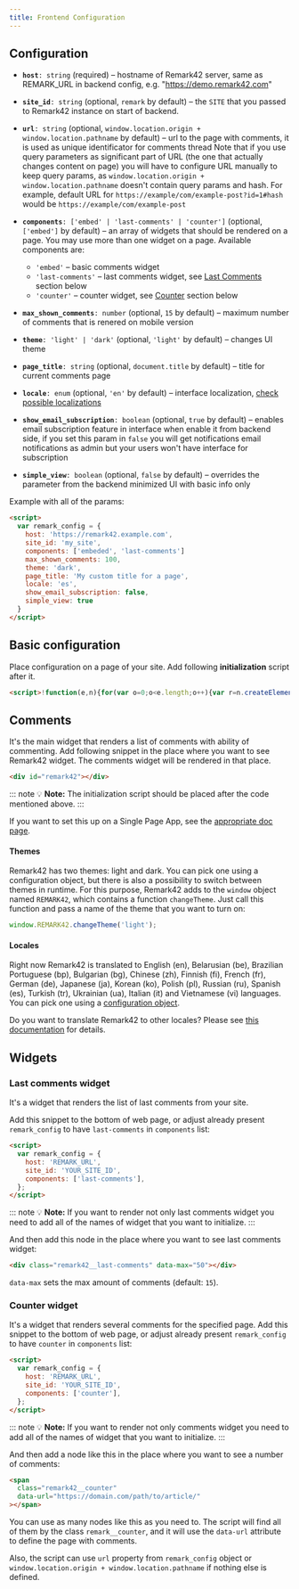 ```yaml
---
title: Frontend Configuration
---
```


## Configuration

- **`host`**`: string` (required) – hostname of Remark42 server, same as REMARK_URL in backend config, e.g. "https://demo.remark42.com"
- **`site_id`**`: string` (optional, `remark` by default) –  the `SITE` that you passed to Remark42 instance on start of backend.
- **`url`**`: string` (optional,  `window.location.origin + window.location.pathname` by default) – url to the page with comments, it is used as unique identificator for comments thread
  Note that if you use query parameters as significant part of URL (the one that actually changes content on page) you will have to configure URL manually to keep query params, as `window.location.origin + window.location.pathname` doesn't contain query params and hash. For example, default URL for `https://example/com/example-post?id=1#hash` would be `https://example/com/example-post`
  
- **`components`**`: ['embed' | 'last-comments' | 'counter']` (optional, `['embed']` by default) – an array of widgets that should be rendered on a page. You may use more than one widget on a page.
  Available components are:
  - `'embed'` – basic comments widget
  - `'last-comments'` – last comments widget, see [Last Comments](#last-comments-widget) section below
  - `'counter'` – counter widget, see [Counter](#counter-widget) section below
- **`max_shown_comments`**`: number` (optional, `15` by default) – maximum number of comments that is renered on mobile version
- **`theme`**`: 'light' | 'dark'` (optional, `'light'` by default) – changes UI theme
- **`page_title`**`: string` (optional, `document.title` by default) – title for current comments page
- **`locale`**`: enum` (optional, `'en'` by default) – interface localization, [check possible localizations](#locales)
- **`show_email_subscription`**`: boolean` (optional, `true` by default) – enables email subscription feature in interface when enable it from backend side, if you set this param in `false` you will get notifications email notifications as admin but your users won't have interface for subscription
- **`simple_view`**`: boolean` (optional, `false` by default) – overrides the parameter from the backend minimized UI with basic info only

Example with all of the params: 

```html
<script>
  var remark_config = {
    host: 'https://remark42.example.com',
    site_id: 'my_site',
    components: ['embeded', 'last-comments']
    max_shown_comments: 100,
    theme: 'dark',
    page_title: 'My custom title for a page',
    locale: 'es',
    show_email_subscription: false,
    simple_view: true
  }
</script>
```

## Basic configuration

Place configuration on a page of your site.
Add following **initialization** script after it.

<!-- prettier-ignore-start -->
```html
<script>!function(e,n){for(var o=0;o<e.length;o++){var r=n.createElement("script"),c=".js",d=n.head||n.body;"noModule"in r?(r.type="module",c=".mjs"):r.async=!0,r.defer=!0,r.src=remark_config.host+"/web/"+e[o]+c,d.appendChild(r)}}(remark_config.components||["embed"],document);</script>
```
<!-- prettier-ignore-end -->
## Comments

It's the main widget that renders a list of comments with ability of commenting.
Add following snippet in the place where you want to see Remark42 widget. The comments widget will be rendered in that place.

```html
<div id="remark42"></div>
```
::: note 💡
**Note:** The initialization script should be placed after the code mentioned above.
:::

If you want to set this up on a Single Page App, see the [appropriate doc page](https://remark42.com/docs/configuration/frontend/spa/).


#### Themes

Remark42 has two themes: light and dark. You can pick one using a configuration object, but there is also a possibility to switch between themes in runtime. For this purpose, Remark42 adds to the `window` object named `REMARK42`, which contains a function `changeTheme`. Just call this function and pass a name of the theme that you want to turn on:

```js
window.REMARK42.changeTheme('light');
```

#### Locales

Right now Remark42 is translated to English (en), Belarusian (be), Brazilian Portuguese (bp), Bulgarian (bg), Chinese (zh), Finnish (fi), French (fr), German (de), Japanese (ja), Korean (ko), Polish (pl), Russian (ru), Spanish (es), Turkish (tr), Ukrainian (ua), Italian (it) and Vietnamese (vi) languages. You can pick one using a [configuration object](https://remark42.com/docs/getting-started/installation/#setup-on-your-website).

Do you want to translate Remark42 to other locales? Please see [this documentation](https://remark42.com/docs/contributing/translations/) for details.

## Widgets

### Last comments widget

It's a widget that renders the list of last comments from your site.

Add this snippet to the bottom of web page, or adjust already present `remark_config` to have `last-comments` in `components` list:

```html
<script>
  var remark_config = {
    host: 'REMARK_URL',
    site_id: 'YOUR_SITE_ID',
    components: ['last-comments'],
  };
</script>
```

::: note 💡
**Note:** If you want to render not only last comments widget you need to add all of the names of widget that you want to initialize.
:::

And then add this node in the place where you want to see last comments widget:

```html
<div class="remark42__last-comments" data-max="50"></div>
```

`data-max` sets the max amount of comments (default: `15`).

### Counter widget

It's a widget that renders several comments for the specified page.
Add this snippet to the bottom of web page, or adjust already present `remark_config` to have `counter` in `components` list:

```html
<script>
  var remark_config = {
    host: 'REMARK_URL',
    site_id: 'YOUR_SITE_ID',
    components: ['counter'],
  };
</script>
```

::: note 💡
**Note:** If you want to render not only comments widget you need to add all of the names of widget that you want to initialize.
:::

And then add a node like this in the place where you want to see a number of comments:

```html
<span
  class="remark42__counter"
  data-url="https://domain.com/path/to/article/"
></span>
```

You can use as many nodes like this as you need to. The script will find all of them by the class `remark__counter`, and it will use the `data-url` attribute to define the page with comments.

Also, the script can use `url` property from `remark_config` object or `window.location.origin + window.location.pathname` if nothing else is defined.

